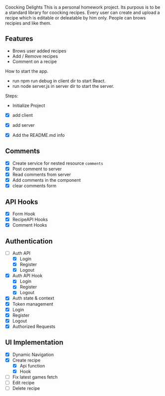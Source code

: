 Coocking Delights
This is a personal homework project. Its purpous is to be a standard library for coocking recipes. Every user can create and upload a recipe which is editable or deleatable by him only. People can brows recipies and like them.

## Features

- Brows user added recipes
- Add / Remove recipes
- Comment on a recipe

How to start the app.
- run npm run debug in client dir to start React.
- run node server.js in server dir to start the server.

Steps:
 - Initialize Project

- [x] add client
- [x] add server

- [x] Add the README.md info

## Comments
- [x] Create service for nested resource `comments`
- [x] Post comment to server
- [x] Read comments from server
- [x] Add comments in the component
- [x] clear comments form

## API Hooks
- [x] Form Hook
- [x] RecipeAPI Hooks
- [x] Comment Hooks

## Authentication
- [ ] Auth API
    - [x] Login
    - [x] Register
    - [x] Logout
- [x] Auth API Hook
    - [x] Login
    - [x] Register
    - [x] Logout
- [x] Auth state & context
- [x] Token management
- [x] Login
- [x] Register
- [x] Logout
- [x] Authorized Requests

## UI Implementation
- [x] Dynamic Navigation
- [x] Create recipe
    - [x] Api function
    - [x] Hook
- [ ] Fix latest games fetch
- [ ] Edit recipe
- [ ] Delete recipe